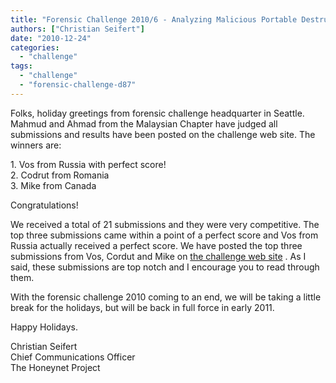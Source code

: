 ```yaml
---
title: "Forensic Challenge 2010/6 - Analyzing Malicious Portable Destructive Files - The winners are ..."
authors: ["Christian Seifert"]
date: "2010-12-24"
categories: 
  - "challenge"
tags: 
  - "challenge"
  - "forensic-challenge-d87"
---
```


Folks, holiday greetings from forensic challenge headquarter in Seattle. Mahmud and Ahmad from the Malaysian Chapter have judged all submissions and results have been posted on the challenge web site. The winners are:  
  
1\. Vos from Russia with perfect score!  
2\. Codrut from Romania  
3\. Mike from Canada  
  
Congratulations!  
  
We received a total of 21 submissions and they were very competitive. The top three submissions came within a point of a perfect score and Vos from Russia actually received a perfect score. We have posted the top three submissions from Vos, Cordut and Mike on [the challenge web site](https://honeynet.org/challenges/2010_6_malicious_pdf) . As I said, these submissions are top notch and I encourage you to read through them.  
  
With the forensic challenge 2010 coming to an end, we will be taking a little break for the holidays, but will be back in full force in early 2011. 
  
Happy Holidays.  
  
Christian Seifert  
Chief Communications Officer  
The Honeynet Project
